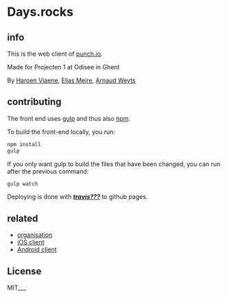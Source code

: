 # Days.rocks

## info

This is the web client of [punch.io](https://punch.io).

Made for Projecten 1 at Odisee in Ghent

By [Haroen Viaene](https://haroen.me), [Elias Meire](http://eliasmei.re), [Arnaud Weyts](https://weyts.xyz)

## contributing

The front end uses [gulp](http://gulpjs.com) and thus also [npm](https://www.npmjs.com).

To build the front-end locally, you run:

```sh
npm install
gulp
```

If you only want gulp to build the files that have been changed, you can run after the previous command:

```sh
gulp watch
```

Deploying is done with ___[travis???](https://travis-ci.org)___ to github pages.

## related

- [organisation](https://github.com/punch-app/organisation)
- [iOS client](https://github.com/punch-app/punch-ios)
- [Android client](https://github.com/punch-app/punch-android)

## License

MIT___
